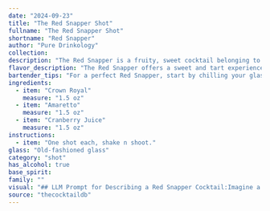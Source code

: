```yaml
---
date: "2024-09-23"
title: "The Red Snapper Shot"
fullname: "The Red Snapper Shot"
shortname: "Red Snapper"
author: "Pure Drinkology"
collection:
description: "The Red Snapper is a fruity, sweet cocktail belonging to the Sour family.  It's a modern invention, likely originating in the late 20th century, combining the sweet, nutty notes of Amaretto with the tartness of cranberry juice and the smooth character of Crown Royal whiskey. "
flavor_description: "The Red Snapper offers a sweet and tart experience.  The smooth, slightly vanilla-infused sweetness of Crown Royal blends perfectly with the almondy richness of Amaretto.  A vibrant tartness from cranberry juice cuts through the sweetness, creating a refreshing and balanced cocktail.  The overall taste profile is reminiscent of a festive holiday drink, but with a sophisticated twist. "
bartender_tips: "For a perfect Red Snapper, start by chilling your glass and ingredients. Use a good quality cranberry juice for a brighter flavor. When shaking, use a firm grip to ensure proper dilution. Don't over-shake; aim for a light, frothy texture. Garnish with a lime wedge or a Luxardo cherry for a vibrant touch. "
ingredients:
  - item: "Crown Royal"
    measure: "1.5 oz"
  - item: "Amaretto"
    measure: "1.5 oz"
  - item: "Cranberry Juice"
    measure: "1.5 oz"
instructions:
  - item: "One shot each, shake n shoot."
glass: "Old-fashioned glass"
category: "shot"
has_alcohol: true
base_spirit:
family: ""
visual: "## LLM Prompt for Describing a Red Snapper Cocktail:Imagine a tall glass, frosted with condensation, filled with a vibrant, ruby-red liquid. It's a symphony of colors, with the deep crimson of cranberry juice dominating, punctuated by streaks of amber from the Crown Royal whiskey and a subtle hint of golden-brown from the Amaretto.  The drink is garnished with a single, glistening cranberry, its dark red hue contrasting beautifully with the bright red of the cocktail. Perhaps a small sprig of rosemary adds a touch of greenery, or a twist of orange peel graces the rim, adding a subtle citrus aroma to the mix. The ice cubes, perfectly clear and pristine, chime softly as they jostle in the glass, inviting you to take a sip.  The overall effect is one of festive cheer and delicious anticipation. "
source: "thecocktaildb"
---
```


